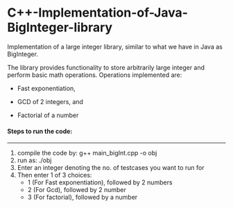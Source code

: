# C++-Implementation-of-Java-BigInteger-library

Implementation of a large integer library, similar to what we have in Java as BigInteger. 

The library provides functionality to store arbitrarily large integer and perform basic math operations. Operations implemented are:

- Fast exponentiation,

- GCD of 2 integers, and

- Factorial of a number

#### Steps to run the code:
_______________________________________________________________________________________________________________________________
1. compile the code by: g++ main_bigInt.cpp -o obj
2. run as: ./obj
3. Enter an integer denoting the no. of testcases you want to run for
4. Then enter 1 of 3 choices:
   - 1 (For Fast exponentiation), followed by 2 numbers   
   - 2 (For Gcd), followed by 2 number   
   - 3 (For factorial), followed by a number

